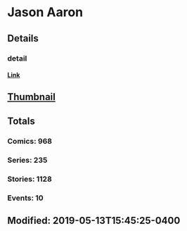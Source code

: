 # Jason  Aaron 
## Details
### detail
#### [Link](http://marvel.com/comics/creators/11463/jason_aaron?utm_campaign=apiRef&utm_source=225578a89fc76f3d20fbffda5d17a88d)
## [Thumbnail](http://i.annihil.us/u/prod/marvel/i/mg/7/10/5cd9c7870670e.jpg)
## Totals
### Comics: 968
### Series: 235
### Stories: 1128
### Events: 10
## Modified: 2019-05-13T15:45:25-0400